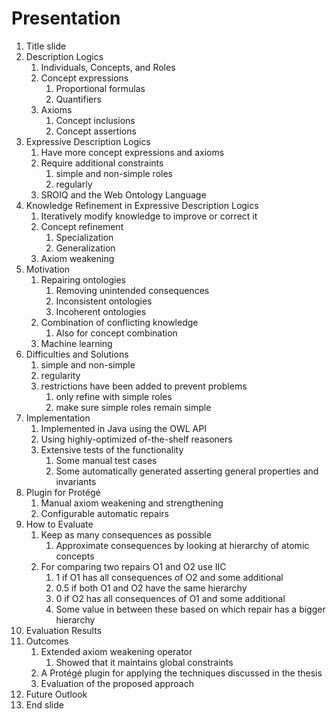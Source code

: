 # Presentation

1. Title slide
2. Description Logics
    1. Individuals, Concepts, and Roles
    2. Concept expressions
        1. Proportional formulas
        2. Quantifiers
    3. Axioms
        1. Concept inclusions
        2. Concept assertions
3. Expressive Description Logics
    1. Have more concept expressions and axioms
    2. Require additional constraints
        1. simple and non-simple roles
        2. regularly
    3. SROIQ and the Web Ontology Language
4. Knowledge Refinement in Expressive Description Logics
    1. Iteratively modify knowledge to improve or correct it
    2. Concept refinement
        1. Specialization
        2. Generalization
    3. Axiom weakening
5. Motivation
    1. Repairing ontologies
        1. Removing unintended consequences
        2. Inconsistent ontologies
        3. Incoherent ontologies
    2. Combination of conflicting knowledge
        1. Also for concept combination
    3. Machine learning
6. Difficulties and Solutions
    1. simple and non-simple
    2. regularity
    3. restrictions have been added to prevent problems
        1. only refine with simple roles
        2. make sure simple roles remain simple
7. Implementation
    1. Implemented in Java using the OWL API
    2. Using highly-optimized of-the-shelf reasoners
    3. Extensive tests of the functionality
        1. Some manual test cases
        2. Some automatically generated asserting general properties and invariants
8. Plugin for Protégé
    1. Manual axiom weakening and strengthening
    2. Configurable automatic repairs
9. How to Evaluate
    1. Keep as many consequences as possible
        1. Approximate consequences by looking at hierarchy of atomic concepts
    2. For comparing two repairs O1 and O2 use IIC
        1. 1 if O1 has all consequences of O2 and some additional 
        2. 0.5 if both O1 and O2 have the same hierarchy
        3. 0 if O2 has all consequences of O1 and some additional 
        4. Some value in between these based on which repair has a bigger hierarchy
10. Evaluation Results
11. Outcomes
    1. Extended axiom weakening operator
        1. Showed that it maintains global constraints
    2. A Protégé plugin for applying the techniques discussed in the thesis
    3. Evaluation of the proposed approach
12. Future Outlook
13. End slide
